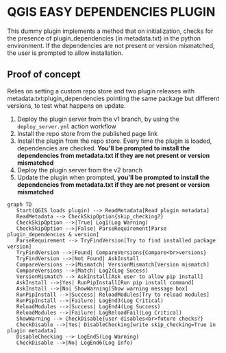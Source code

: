 # QGIS EASY DEPENDENCIES PLUGIN

This dummy plugin implements a method that on initialization, checks for the presence of plugin_dependencies (in metadata.txt) in the python environment. If the dependencies are not present or version mismatched, the user is prompted to allow installation.

## Proof of concept
Relies on setting a custom repo store and two plugin releases with metadata.txt:plugin_dependencies pointing the same package but different versions, to test what happens on update.

1. Deploy the plugin server from the v1 branch, by using the `deploy_server.yml` action workflow
2. Install the repo store from the published page link
3. Install the plugin from the repo store. Every time the plugin is loaded, dependencies are checked. __You'll be prompted to install the dependencies from metadata.txt if they are not present or version mismatched__
4. Deploy the plugin server from the v2 branch
5. Update the plugin when prompted, __you'll be prompted to install the dependencies from metadata.txt if they are not present or version mismatched__

 ```mermaid
 graph TD
    Start(QGIS loads plugin) --> ReadMetadata[Read plugin metadata]
    ReadMetadata --> CheckSkipOption{skip_checking?}
    CheckSkipOption -->|True| Log1(Log Warning)
    CheckSkipOption -->|False| ParseRequirement[Parse plugin_dependencies & version]
    ParseRequirement --> TryFindVersion[Try to find installed package version]
    TryFindVersion -->|Found| CompareVersions{Compare<br>versions}
    TryFindVersion -->|Not Found| AskInstall
    CompareVersions -->|Mismatch| VersionMismatch[Version mismatch]
    CompareVersions -->|Match| Log2(Log Sucess)
    VersionMismatch --> AskInstall[Ask user to allow pip install]
    AskInstall -->|Yes| RunPipInstall[Run pip install command]
    AskInstall -->|No| ShowWarning[Show warning message box]
    RunPipInstall -->|Success| ReloadModules[Try to reload modules]
    RunPipInstall -->|Failure| LogEnd3(Log Critical)
    ReloadModules -->|Success| LogEnd4(Log Success)
    ReloadModules -->|Failure| LogReloadFail(Log Critical)
    ShowWarning --> CheckDisable{user disables<br>future checks?}
    CheckDisable -->|Yes| DisableChecking[write skip_checking=True in plugin metadata]
    DisableChecking --> LogEnd5(Log Warning)
    CheckDisable -->|No| LogEnd6(Log Info)
    
```
